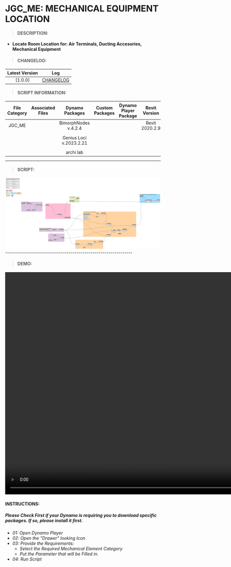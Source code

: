 # JGC_ME: MECHANICAL EQUIPMENT LOCATION

> #### DESCRIPTION: 
- **Locate Room Location for: Air Terminals, Ducting Accesories, Mechanical Equipment**

> #### CHANGELOG:

| Latest Version | Log |
| :-------: | :----: | 
|[1.0.0] | [CHANGELOG](/_scripts/_project/268_JGC/MECHANICAL%20EQUIPMENT/changelog/JGC_ME_MechanicalEquipment_Location.md) |

> #### SCRIPT INFORMATION: 

| File Category | Associated Files | Dynamo Packages | Custom Packages | Dynamo Player Package | Revit Version | Author | Reviewed By | File Name & Location | 
| :-------: | :----: | :---: | :---: | :---: | :---: | :---: | :---: | :--: |
| JGC_ME |  | BimorphNodes v.4.2.4 | | | Revit 2020.2.9 | Bino Tuliao | | JGC_ME_MechanicalEquipment_Location |
|           |  | Genius Loci v.2023.2.21 |                 |                    | | | | (https://bimcapcom.sharepoint.com/:f:/s/BCP-Main/EsnAexwSeJhPhKOFRB7qJmQBp7XuHmeQklB0ROpOJeXUew?e=IO1Pc7) |
| | | archi lab | 

----------------------------------------------------------------
> #### SCRIPT: 
<img src="/_scripts/_project/268_JGC/MECHANICAL%20EQUIPMENT/images/JGC_ME_MechanicalEquipment_Location.png">
----------------------------------------------------------------

> #### DEMO: 

<video width="1280" height="720" controls>
 <source src="/_scripts/_project/268_JGC/MECHANICAL EQUIPMENT/demo/JGC_ME_MechanicalEquipment_Location.mp4" type="video/mp4">
</video>

#### INSTRUCTIONS: 
##### Please Check First if your Dynamo is requiring you to download specific packages. If so, please install it first.

- *01: Open Dynamo Player*
- *02: Open the "Drawer" looking Icon*
- *03: Provide the Requirements:*
    - *Select the Required Mechanical Element Category*
    - *Put the Parameter that will be Filled in.*
- *04: Run Script*